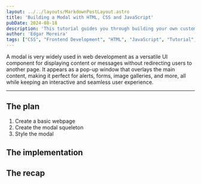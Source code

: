 ```yaml
---
layout: ../../layouts/MarkdownPostLayout.astro
title: 'Building a Modal with HTML, CSS and JavaScript'
pubDate: 2024-08-18
description: 'This tutorial guides you through building your own custom modals, perfect for displaying content, alerts or forms on wny webpage, using HTML, CSS and JavaScript.'
author: 'Edgar Moreira'
tags: ["CSS", "Frontend Development", "HTML", "JavaScript", "Tutorial", "Web Development"]
---
```


A modal is very widely used in web development as a versatile UI component for displaying content or messages without redirecting users to another page. It appears as a pop-up window that overlays the main content, making it perfect for alerts, forms, image galleries, and more, all while keeping an interactive and seamless user experience.

---

## The plan
1. Create a basic webpage
2. Create the modal squeleton
3. Style the modal

## The implementation

## The recap